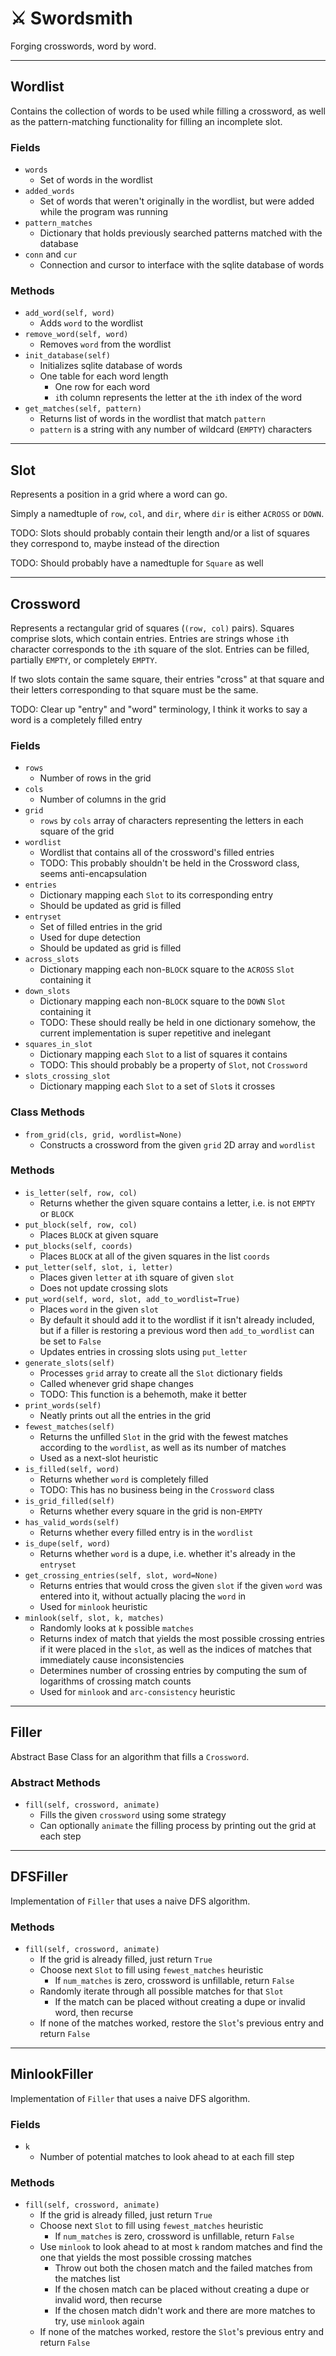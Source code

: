# ⚔️ Swordsmith

Forging crosswords, word by word.

---

## Wordlist

Contains the collection of words to be used while filling a crossword, as well as the pattern-matching functionality for filling an incomplete slot.

### Fields
- `words`
	- Set of words in the wordlist
- `added_words`
	- Set of words that weren't originally in the wordlist, but were added while the program was running
- `pattern_matches`
	- Dictionary that holds previously searched patterns matched with the database
- `conn` and `cur`
	- Connection and cursor to interface with the sqlite database of words

### Methods
- `add_word(self, word)`
	- Adds `word` to the wordlist
- `remove_word(self, word)`
	- Removes `word` from the wordlist
- `init_database(self)`
	- Initializes sqlite database of words
	- One table for each word length
		- One row for each word
		- `i`th column represents the letter at the `i`th index of the word
- `get_matches(self, pattern)`
	- Returns list of words in the wordlist that match `pattern`
	- `pattern` is a string with any number of wildcard (`EMPTY`) characters
---

## Slot

Represents a position in a grid where a word can go.

Simply a namedtuple of `row`, `col`, and `dir`, where `dir` is either `ACROSS` or `DOWN`.

TODO: Slots should probably contain their length and/or a list of squares they correspond to, maybe instead of the direction

TODO: Should probably have a namedtuple for `Square` as well

---
## Crossword

Represents a rectangular grid of squares (`(row, col)` pairs). Squares comprise slots, which contain entries. Entries are strings whose `i`th character corresponds to the `i`th square of the slot. Entries can be filled, partially `EMPTY`, or completely `EMPTY`.

If two slots contain the same square, their entries "cross" at that square and their letters corresponding to that square must be the same.

TODO: Clear up "entry" and "word" terminology, I think it works to say a word is a completely filled entry

### Fields
- `rows`
	- Number of rows in the grid
- `cols`
	- Number of columns in the grid
- `grid`
	- `rows` by `cols` array of characters representing the letters in each square of the grid
- `wordlist`
	- Wordlist that contains all of the crossword's filled entries
	- TODO: This probably shouldn't be held in the Crossword class, seems anti-encapsulation
- `entries`
	- Dictionary mapping each `Slot` to its corresponding entry
	- Should be updated as grid is filled
- `entryset`
	- Set of filled entries in the grid
	- Used for dupe detection
	- Should be updated as grid is filled
- `across_slots`
	- Dictionary mapping each non-`BLOCK` square to the `ACROSS` `Slot` containing it
- `down_slots`
	- Dictionary mapping each non-`BLOCK` square to the `DOWN` `Slot` containing it
	- TODO: These should really be held in one dictionary somehow, the current implementation is super repetitive and inelegant
- `squares_in_slot`
	- Dictionary mapping each `Slot` to a list of squares it contains
	- TODO: This should probably be a property of `Slot`, not `Crossword`
- `slots_crossing_slot`
	- Dictionary mapping each `Slot` to a set of `Slot`s it crosses

### Class Methods
- `from_grid(cls, grid, wordlist=None)`
	- Constructs a crossword from the given `grid` 2D array and `wordlist`

### Methods
- `is_letter(self, row, col)`
	- Returns whether the given square contains a letter, i.e. is not `EMPTY` or `BLOCK`
- `put_block(self, row, col)`
	- Places `BLOCK` at given square
- `put_blocks(self, coords)`
	- Places `BLOCK` at all of the given squares in the list `coords`
- `put_letter(self, slot, i, letter)`
	- Places given `letter` at `i`th square of given `slot`
	- Does not update crossing slots
- `put_word(self, word, slot, add_to_wordlist=True)`
	- Places `word` in the given `slot`
	- By default it should add it to the wordlist if it isn't already included, but if a filler is restoring a previous word then `add_to_wordlist` can be set to `False`
	- Updates entries in crossing slots using `put_letter`
- `generate_slots(self)`
	- Processes `grid` array to create all the `Slot` dictionary fields
	- Called whenever grid shape changes
	- TODO: This function is a behemoth, make it better
- `print_words(self)`
	- Neatly prints out all the entries in the grid
- `fewest_matches(self)`
	- Returns the unfilled `Slot` in the grid with the fewest matches according to the `wordlist`, as well as its number of matches
	- Used as a next-slot heuristic
- `is_filled(self, word)`
	- Returns whether `word` is completely filled
	- TODO: This has no business being in the `Crossword` class
- `is_grid_filled(self)`
	- Returns whether every square in the grid is non-`EMPTY`
- `has_valid_words(self)`
	- Returns whether every filled entry is in the `wordlist`
- `is_dupe(self, word)`
	- Returns whether `word` is a dupe, i.e. whether it's already in the `entryset`
- `get_crossing_entries(self, slot, word=None)`
	- Returns entries that would cross the given `slot` if the given `word` was entered into it, without actually placing the `word` in
	- Used for `minlook` heuristic
- `minlook(self, slot, k, matches)`
	- Randomly looks at `k` possible `matches`
	- Returns index of match that yields the most possible crossing entries if it were placed in the `slot`, as well as the indices of matches that immediately cause inconsistencies
	- Determines number of crossing entries by computing the sum of logarithms of crossing match counts
	- Used for `minlook` and `arc-consistency` heuristic

---

## Filler

Abstract Base Class for an algorithm that fills a `Crossword`.

### Abstract Methods
- `fill(self, crossword, animate)`
	- Fills the given `crossword` using some strategy
	- Can optionally `animate` the filling process by printing out the grid at each step

---

## DFSFiller

Implementation of `Filler` that uses a naive DFS algorithm.

### Methods
- `fill(self, crossword, animate)`
	- If the grid is already filled, just return `True`
	- Choose next `Slot` to fill using `fewest_matches` heuristic
		- If `num_matches` is zero, crossword is unfillable, return `False`
	- Randomly iterate through all possible matches for that `Slot`
		- If the match can be placed without creating a dupe or invalid word, then recurse
	- If none of the matches worked, restore the `Slot`'s previous entry and return `False`

---

## MinlookFiller

Implementation of `Filler` that uses a naive DFS algorithm.

### Fields
- `k`
	- Number of potential matches to look ahead to at each fill step

### Methods
- `fill(self, crossword, animate)`
	- If the grid is already filled, just return `True`
	- Choose next `Slot` to fill using `fewest_matches` heuristic
		- If `num_matches` is zero, crossword is unfillable, return `False`
	- Use `minlook` to look ahead to at most `k` random matches and find the one that yields the most possible crossing matches
		- Throw out both the chosen match and the failed matches from the matches list
		- If the chosen match can be placed without creating a dupe or invalid word, then recurse
		- If the chosen match didn't work and there are more matches to try, use `minlook` again
	- If none of the matches worked, restore the `Slot`'s previous entry and return `False`